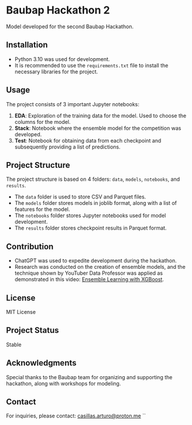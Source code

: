 # Baubap Hackathon 2

Model developed for the second Baubap Hackathon.

## Installation

- Python 3.10 was used for development.
- It is recommended to use the `requirements.txt` file to install the necessary libraries for the project.

## Usage

The project consists of 3 important Jupyter notebooks:

1. **EDA**: Exploration of the training data for the model. Used to choose the columns for the model.
2. **Stack**: Notebook where the ensemble model for the competition was developed.
3. **Test**: Notebook for obtaining data from each checkpoint and subsequently providing a list of predictions.

## Project Structure

The project structure is based on 4 folders: `data`, `models`, `notebooks`, and `results`.

- The `data` folder is used to store CSV and Parquet files.
- The `models` folder stores models in joblib format, along with a list of features for the model.
- The `notebooks` folder stores Jupyter notebooks used for model development.
- The `results` folder stores checkpoint results in Parquet format.

## Contribution

- ChatGPT was used to expedite development during the hackathon.
- Research was conducted on the creation of ensemble models, and the technique shown by YouTuber Data Professor was applied as demonstrated in this video: [Ensemble Learning with XGBoost](https://www.youtube.com/watch?v=0BGLfYY26zQ).

## License

MIT License

## Project Status

Stable

## Acknowledgments

Special thanks to the Baubap team for organizing and supporting the hackathon, along with workshops for modeling.

## Contact

For inquiries, please contact: casillas.arturo@proton.me
``
